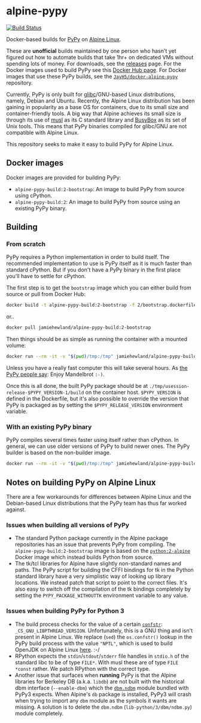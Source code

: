# alpine-pypy

[![Build Status](https://img.shields.io/travis/JayH5/alpine-pypy/develop.svg)](https://travis-ci.org/JayH5/alpine-pypy)

Docker-based builds for [PyPy](http://pypy.org) on [Alpine Linux](http://www.alpinelinux.org).

These are **unofficial** builds maintained by one person who hasn't yet figured out how to automate builds that take 1hr+ on dedicated VMs without spending lots of money. For downloads, see the [releases](https://github.com/JayH5/alpine-pypy/releases) page. For the Docker images used to build PyPy see this [Docker Hub page](https://hub.docker.com/r/jamiehewland/alpine-pypy-build/). For Docker images that use these PyPy builds, see the [`JayH5/docker-alpine-pypy`](https://github.com/JayH5/docker-alpine-pypy/) repository.

Currently, PyPy is only built for [glibc](https://www.gnu.org/software/libc/)/GNU-based Linux distributions, namely, Debian and Ubuntu. Recently, the Alpine Linux distribution has been gaining in popularity as a base OS for containers, due to its small size and container-friendly tools. A big way that Alpine achieves its small size is through its use of [musl](https://www.musl-libc.org) as its C standard library and [BusyBox](https://busybox.net) as its set of Unix tools. This means that PyPy binaries compiled for glibc/GNU are not compatible with Alpine Linux.

This repository seeks to make it easy to build PyPy for Alpine Linux.

## Docker images
Docker images are provided for building PyPy:

* `alpine-pypy-build:2-bootstrap`: An image to build PyPy from source using cPython.
* `alpine-pypy-build:2`: An image to build PyPy from source using an existing PyPy binary.

## Building
### From scratch
PyPy requires a Python implementation in order to build itself. The recommended implementation to use is PyPy itself as it is much faster than standard cPython. But if you don't have a PyPy binary in the first place you'll have to settle for cPython.

The first step is to get the `bootstrap` image which you can either build from source or pull from Docker Hub:
```sh
docker build -t alpine-pypy-build:2-bootstrap -f 2/bootstrap.dockerfile 2
```
or..
```sh
docker pull jamiehewland/alpine-pypy-build:2-bootstrap
```

Then things should be as simple as running the container with a mounted volume:
```sh
docker run --rm -it -v "$(pwd)/tmp:/tmp" jamiehewland/alpine-pypy-build:2-bootstrap
```

Unless you have a really fast computer this will take several hours. As [the PyPy people say](http://pypy.org/download.html#building-from-source): Enjoy Mandelbrot `:-)`.

Once this is all done, the built PyPy package should be at `./tmp/usession-release-$PYPY_VERSION-1/build` on the container host. `$PYPY_VERSION` is defined in the Dockerfile, but it's also possible to override the version that PyPy is packaged as by setting the `$PYPY_RELEASE_VERSION` environment variable.

### With an existing PyPy binary
PyPy compiles several times faster using itself rather than cPython. In general, we can use older versions of PyPy to build newer ones. The PyPy builder is based on the non-builder image.

```sh
docker run --rm -it -v "$(pwd)/tmp:/tmp" jamiehewland/alpine-pypy-build:2
```

## Notes on building PyPy on Alpine Linux
There are a few workarounds for differences between Alpine Linux and the Debian-based Linux distributions that the PyPy team has thus far worked against.

### Issues when building all versions of PyPy
* The standard Python package currently in the Alpine package repositories has an issue that prevents PyPy from compiling. The `alpine-pypy-build:2-bootstrap` image is based on the [`python:2-alpine`](https://hub.docker.com/_/python/) Docker image which instead builds Python from source.
* The tk/tcl libraries for Alpine have slightly non-standard names and paths. The PyPy script for building the CFFI bindings for tk in the Python standard library have a very simplistic way of looking up library locations. We instead patch that script to point to the correct files. It's also easy to switch off the compilation of the tk bindings completely by setting the `PYPY_PACKAGE_WITHOUTTK` environment variable to any value.

### Issues when building PyPy for Python 3
* The build process checks for the value of a certain [`confstr`](http://man7.org/linux/man-pages/man3/confstr.3.html): `_CS_GNU_LIBPTHREAD_VERSION`. Unfortunately, this is a GNU thing and isn't present in Alpine Linux. We replace (`sed`) the `os.confstr()` lookup in the PyPy build process with the value `"NPTL"`, which is used to build OpenJDK on Alpine Linux [here](https://github.com/alpinelinux/aports/blob/master/community/openjdk8/icedtea-hotspot-uclibc-fixes.patch). :-/
* RPython expects the `stdin`/`stdout`/`stderr` file handles in `stdio.h` of the standard libc to be of type `FILE*`. With musl these are of type `FILE *const` rather. We patch RPython with the correct type.
* Another issue that surfaces when **running** PyPy is that the Alpine libraries for Berkeley DB (a.k.a. `libdb`) are not built with the historical dbm interface (`--enable-dbm`) which the [`dbm.ndbm`](https://docs.python.org/3/library/dbm.html#module-dbm.ndbm) module bundled with PyPy3 expects. When Alpine's `db` package is installed, PyPy3 will crash when trying to import any `dbm` module as the symbols it wants are missing. A solution is to delete the `dbm.ndbm` (`lib-python/3/dbm/ndbm.py`) module completely.
